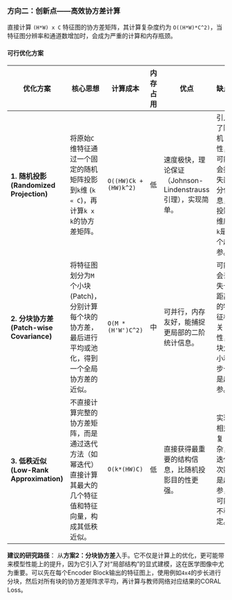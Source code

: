 ### **方向二：创新点——高效协方差计算**

直接计算 `(H*W) x C` 特征图的协方差矩阵，其计算复杂度约为 `O((H*W)*C^2)`，当特征图分辨率和通道数增加时，会成为严重的计算和内存瓶颈。

#### **可行优化方案**

| 优化方案                                  | 核心思想                                                     | 计算成本              | 内存占用 | 优点                                                        | 缺点                                                    |
| ----------------------------------------- | ------------------------------------------------------------ | --------------------- | -------- | ----------------------------------------------------------- | ------------------------------------------------------- |
| **1. 随机投影 (Randomized Projection)**   | 将原始`C`维特征通过一个固定的随机矩阵投影到`k`维 (`k « C`)，再计算`k x k`的协方差矩阵。 | `O((HW)Ck + (HW)k^2)` | 低       | 速度极快，理论保证（Johnson-Lindenstrauss引理），实现简单。 | 引入了随机性，可能会损失部分信息，投影维度`k`是个超参。 |
| **2. 分块协方差 (Patch-wise Covariance)** | 将特征图划分为`M`个小块(Patch)，分别计算每个块的协方差，最后进行平均或池化，得到一个全局协方差的近似。 | `O(M * (H'W')C^2)`    | 中       | 可并行，内存友好，能捕捉更局部的二阶统计信息。              | 可能会丢失长距离的特征相关性，块大小和步长是超参。      |
| **3. 低秩近似 (Low-Rank Approximation)**  | 不直接计算完整的协方差矩阵，而是通过迭代方法（如幂迭代）直接计算其最大的几个特征值和特征向量，构成其低秩近似。 | `O(k*(HW)C)`          | 低       | 直接获得最重要的结构信息，比随机投影目的性更强。            | 实现相对复杂，迭代次数是超参，可能不稳定。              |

**建议的研究路径**： 从**方案2：分块协方差**入手。它不仅是计算上的优化，更可能带来模型性能上的提升，因为它引入了对“局部结构”的显式建模，这在医学图像中尤为重要。可以先在每个Encoder Block输出的特征图上，使用例如`4x4`的步长进行分块，然后对所有块的协方差矩阵求平均，再计算与教师网络对应结果的CORAL Loss。